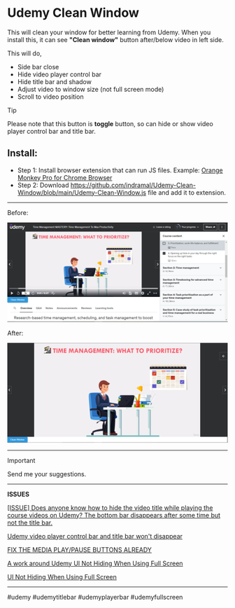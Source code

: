 # Udemy Clean Window

This will clean your window for better learning from Udemy.  When you install this, it can see **"Clean window"** button after/below video in left side.

This will do,
- Side bar close
- Hide video player control bar
- Hide title bar and shadow
- Adjust video to window size (not full screen mode)
- Scroll to video position

> [!TIP]
> Please note that this button is **toggle** button, so can hide or show video player control bar and title bar.

## Install:

- Step 1: Install browser extension that can run JS files. Example: [Orange Monkey Pro for Chrome Browser](https://chromewebstore.google.com/detail/orangemonkey-pro/ggdmdoodcfamjggeigifpjfnnjfbland?hl=en "Orange Monkey Pro for Chrome")
- Step 2: Download https://github.com/indramal/Udemy-Clean-Window/blob/main/Udemy-Clean-Window.js file and add it to extension. 

------------

Before:

![Before Clean Window.](https://github.com/indramal/Udemy-Clean-Window/blob/main/beforeclean.PNG)

After: 

![After Clean Window.](https://github.com/indramal/Udemy-Clean-Window/blob/main/afterclean.PNG)

------------

> [!IMPORTANT]
> Send me your suggestions. 

------------

**ISSUES**

[[ISSUE] Does anyone know how to hide the video title while playing the course videos on Udemy? The bottom bar disappears after some time but not the title bar.](https://www.reddit.com/r/Udemy/comments/dw7dc2/issue_does_anyone_know_how_to_hide_the_video/ "[ISSUE] Does anyone know how to hide the video title while playing the course videos on Udemy? The bottom bar disappears after some time but not the title bar.")

[Udemy video player control bar and title bar won't disappear](https://www.reddit.com/r/Udemy/comments/1d8w9sv/udemy_video_player_control_bar_and_title_bar_wont/ "Udemy video player control bar and title bar won't disappear")

[FIX THE MEDIA PLAY/PAUSE BUTTONS ALREADY](https://www.reddit.com/r/Udemy/comments/jc0qmy/fix_the_media_playpause_buttons_already/ "FIX THE MEDIA PLAY/PAUSE BUTTONS ALREADY")

[A work around Udemy UI Not Hiding When Using Full Screen](https://www.reddit.com/r/Udemy/comments/1e3r4mg/a_work_around_udemy_ui_not_hiding_when_using_full/?utm_source=share&utm_medium=web3x&utm_name=web3xcss&utm_term=1&utm_content=share_button)

[UI Not Hiding When Using Full Screen](https://www.reddit.com/r/Udemy/comments/1csqa7i/comment/lelvxim/?utm_source=share&utm_medium=web3x&utm_name=web3xcss&utm_term=1&utm_content=share_button)

------------

#udemy #udemytitlebar #udemyplayerbar #udemyfullscreen
